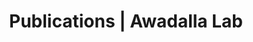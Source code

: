 ---
title: Publications | Awadalla Lab
permalink: /publications/
published: false
isPublic_b: true

publicationType_txt: journal
title_txt: "Similarity in recombination rate estimates highly correlates with genetic differentiation in humans."
pmid_tl: 21464928
publishDate_tdt: "2011-03-28T07:23:33.000Z"
journalTitle_txt: "PloS one"
volume_tl: 6
issue_tl: 3
doi_txt: "10.1371/journal.pone.0017913"
authors_list: 
  - author_txt: "Laayouni H"
  - author_txt: "Montanucci L"
  - author_txt: "Sikora M"
  - author_txt: "Melé M"
  - author_txt: "Dall'Olio GM"
  - author_txt: "Lorente-Galdos B"
  - author_txt: "McGee KM"
  - author_txt: "Graffelman J"
  - author_txt: "Awadalla P"
  - author_txt: "Bosch E"
  - author_txt: "Comas D"
  - author_txt: "Navarro A"
  - author_txt: "Calafell F"
  - author_txt: "Casals F"
  - author_txt: "Bertranpetit J"
---